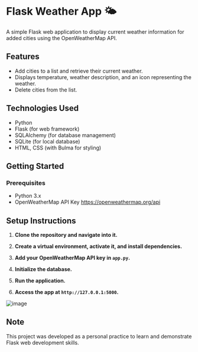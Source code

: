 # Flask Weather App 🌤️

A simple Flask web application to display current weather information for added cities using the OpenWeatherMap API.


## Features
- Add cities to a list and retrieve their current weather.
- Displays temperature, weather description, and an icon representing the weather.
- Delete cities from the list.

## Technologies Used
- Python
- Flask (for web framework)
- SQLAlchemy (for database management)
- SQLite (for local database)
- HTML, CSS (with Bulma for styling)

## Getting Started

### Prerequisites
- Python 3.x
- OpenWeatherMap API Key https://openweathermap.org/api

## Setup Instructions

1. **Clone the repository and navigate into it.**

2. **Create a virtual environment, activate it, and install dependencies.**

3. **Add your OpenWeatherMap API key in `app.py`.** 

4. **Initialize the database.**

5. **Run the application.**

6. **Access the app at `http://127.0.0.1:5000`.**

![image](https://github.com/user-attachments/assets/3e546fa4-e49a-4c5c-bc2e-eb9fcad7bf58)


## Note

This project was developed as a personal practice to learn and demonstrate Flask web development skills.
